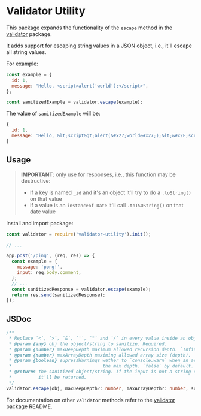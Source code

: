 # Validator Utility

This package expands the functionality of the `escape` method in the [validator](https://www.npmjs.com/package/validator) package.

It adds support for escaping string values in a JSON object, i.e., it'll escape all string values.

For example:

```js
const example = {
  id: 1,
  message: "Hello, <script>alert('world');</script>",
};

const sanitizedExample = validator.escape(example);
```

The value of `sanitizedExample` will be:

```js
{
  id: 1,
  message: 'Hello, &lt;script&gt;alert(&#x27;world&#x27;);&lt;&#x2F;script&gt;',
}
```

## Usage

> **IMPORTANT**: only use for responses, i.e., this function may be destructive:
>
> - If a key is named `_id` and it's an object it'll try to do a `.toString()` on that value
> - If a value is an `instanceof Date` it'll call `.toISOString()` on that date value

Install and import package:

```js
const validator = require('validator-utility').init();

// ...

app.post('/ping', (req, res) => {
  const example = {
    message: 'pong!',
    input: req.body.comment,
  };
  // ...
  const sanitizedResponse = validator.escape(example);
  return res.send(sanitizedResponse);
});
```

## JSDoc

```ts
/**
 * Replace `<`, `>`, `&`, `'`, `"` and `/` in every value inside an object
 * @param {any} obj the object/string to sanitize. Required. 
 * @param {number} maxDeepDepth maximum allowed recursion depth. `Infinity` by default.
 * @param {number} maxArrayDepth maximing allowed array size (depth). `Infinity` by default.
 * @param {boolean} supressWarnings wether to `console.warn` when an array/object exceeded
 *                                  the max depth. `false` by default.
 * @returns the sanitized object/string. If the input is not a string or an object
 *          it'll be returned.
 */
validator.escape(obj, maxDeepDepth?: number, maxArrayDepth?: number, supressWarnings?: boolean);
```

For documentation on other `validator` methods refer to the [validator](https://www.npmjs.com/package/validator) package README.
